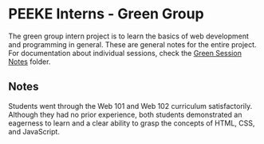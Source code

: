 # PEEKE Interns - Green Group
The green group intern project is to learn the basics of web development and programming in general. These are general notes for the entire project. For documentation about individual sessions, check the [Green Session Notes](GreenSessionNotes/) folder.

## Notes
Students went through the Web 101 and Web 102 curriculum satisfactorily. Although they had no prior experience, both students demonstrated an eagerness to learn and a clear ability to grasp the concepts of HTML, CSS, and JavaScript.